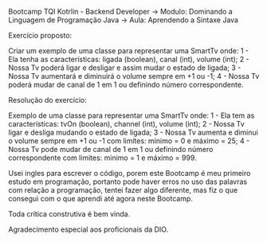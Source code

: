 Bootcamp TQI Kotrlin - Backend Developer -> Modulo: Dominando a Linguagem de Programação Java -> Aula: Aprendendo a Sintaxe Java

Exercício proposto:

Criar um exemplo de uma classe para representar uma SmartTv onde:
1 - Ela tenha as características: ligada (boolean), canal (int), volume (int);
2 - Nossa Tv poderá ligar e desligar e assim mudar o estado de ligada;
3 - Nossa Tv aumentará e diminuirá o volume sempre em +1 ou -1;
4 - Nossa Tv poderá mudar de canal de 1 em 1 ou definindo número correspondente.

Resolução do exercício:

Exemplo de uma classe para representar uma SmartTv onde:
1 - Ela tem as características: tvOn (boolean), channel (int), volume (int);
2 - Nossa Tv ligar e desliga mudando o estado de ligada;
3 - Nossa Tv aumenta e diminui o volume sempre em +1 ou -1 com limítes: mínimo = 0 e máximo = 25;
4 - Nossa Tv pode mudar de canal de 1 em 1 ou definindo número correspondente com limites: minimo = 1 e máximo = 999.

Usei ingles para escrever o código, porem este Bootcamp é meu primeiro estudo em programação, portanto pode haver erros no uso das palavras com relação a programação, tentei fazer algo diferente, mas fiz o que consegui com o que aprendi até agora neste Bootcamp.

Toda crítica construtiva é bem vinda.

Agradecimento especial aos proficionais da DIO.
